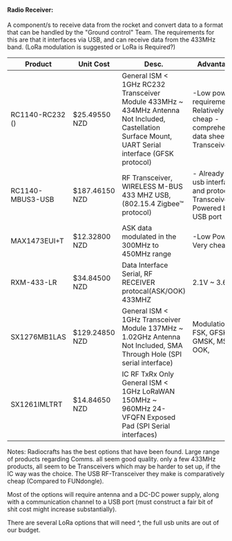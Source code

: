 #### Radio Receiver:

A component/s to receive data from the rocket and convert data to a format that can be handled by the "Ground control" Team. The requirements for this are that it interfaces via USB, and can receive data from the 433MHz band.
(LoRa modulation is suggested or LoRa is Required?)

| Product | Unit Cost | Desc. |Advantages | Disadvantages | Link |
|---------|-----------|-------|-----------|---------------|------|
| RC1140-RC232 () | $25.49550 NZD |General ISM < 1GHz RC232 Transceiver Module 433MHz ~ 434MHz Antenna Not Included, Castellation Surface Mount, UART Serial interface (GFSK protocol)| -Low power requirements -Relatively cheap -comprehensive data sheet -Transceiver| -Surface Mounting IC, needs construction. |https://www.digikey.co.nz/product-detail/en/radiocrafts-as/RC1140-RC232/1783-1031-1-ND/7100633 |
|RC1140-MBUS3-USB|$187.46150 NZD|RF Transceiver, WIRELESS M-BUS 433 MHZ USB, (802.15.4 Zigbee™ protocol)| - Already has usb interface and protocol, -Transceiver, -Powered by USB port | -Cost |https://www.digikey.co.nz/product-detail/en/radiocrafts-as/RC1140-MBUS3-USB/1783-RC1140-MBUS3-USB-ND/10709711|
|MAX1473EUI+T|$12.32800 NZD| ASK data modulated in the 300MHz to 450MHz range| -Low Power, -Very cheap.|-just an IC|https://www.digikey.co.nz/product-detail/en/maxim-integrated/MAX1473EUI-T/MAX1473EUI-TCT-ND/3679891 |
|RXM-433-LR|$34.84500 NZD| Data Interface	Serial, 	RF RECEIVER protocal(ASK/OOK) 433MHZ|2.1V ~ 3.6V| IC |https://www.digikey.co.nz/product-detail/en/linx-technologies-inc/RXM-433-LR/RXM-433-LR-ND/613947|
|SX1276MB1LAS|$129.24850 NZD| General ISM < 1GHz Transceiver Module 137MHz ~ 1.02GHz Antenna Not Included, SMA Through Hole (SPI serial interface)| Modulation	FSK, GFSK, GMSK, MSK, OOK, |Antenna Not Included, |https://www.digikey.co.nz/product-detail/en/semtech-corporation/SX1276MB1LAS/SX1276MB1LAS-ND/5015647 |
|SX1261IMLTRT|$14.84650 NZD|IC RF TxRx Only General ISM < 1GHz LoRaWAN 150MHz ~ 960MHz 24-VFQFN Exposed Pad (SPI Serial interfaces)||||

Notes:
Radiocrafts has the best options that have been found. Large range of products regarding Comms. all seem good quality. only a few 433MHz products, all seem to be Transceivers which may be harder to set up, if the IC way was the choice. The USB RF-Transceiver they make is comparatively cheap (Compared to FUNdongle).

Most of the options will require antenna and a DC-DC power supply, along with a communication channel to a USB port (must construct a fair bit of shit cost might increase substantially).

There are several LoRa options that will need ^, the full usb units are out of our budget.
